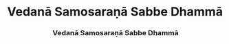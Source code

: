 # Vedanā Samosaraṇā Sabbe Dhammā
<h3 style="text-align: center;">Vedanā Samosaraṇā Sabbe Dhammā</h3>


